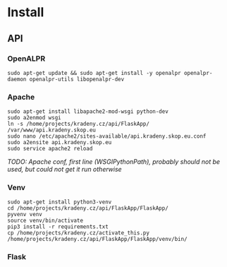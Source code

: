 # Install

## API

### OpenALPR
```
sudo apt-get update && sudo apt-get install -y openalpr openalpr-daemon openalpr-utils libopenalpr-dev
```

### Apache
```
sudo apt-get install libapache2-mod-wsgi python-dev
sudo a2enmod wsgi
ln -s /home/projects/kradeny.cz/api/FlaskApp/ /var/www/api.kradeny.skop.eu
sudo nano /etc/apache2/sites-available/api.kradeny.skop.eu.conf
sudo a2ensite api.kradeny.skop.eu
sudo service apache2 reload
```

*TODO: Apache conf, first line (WSGIPythonPath), probably should not be used, but could not get it run otherwise*

### Venv
```
sudo apt-get install python3-venv
cd /home/projects/kradeny.cz/api/FlaskApp/FlaskApp/
pyvenv venv
source venv/bin/activate
pip3 install -r requirements.txt
cp /home/projects/kradeny.cz/activate_this.py /home/projects/kradeny.cz/api/FlaskApp/FlaskApp/venv/bin/

```

### Flask
```



```
